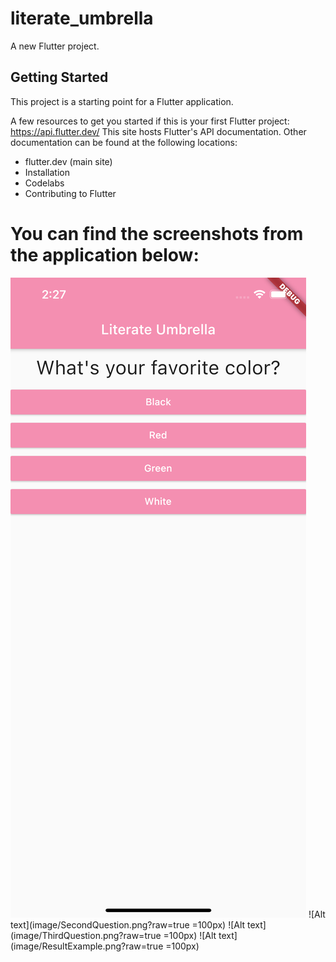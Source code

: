 # literate_umbrella

A new Flutter project.

## Getting Started

This project is a starting point for a Flutter application.

A few resources to get you started if this is your first Flutter project:
https://api.flutter.dev/
This site hosts Flutter's API documentation. Other documentation can be found at the following locations:
* flutter.dev (main site)
* Installation
* Codelabs
* Contributing to Flutter

# You can find the screenshots from the application below:
![Alt text](image/FirstQuestion.png?raw=true) 
![Alt text](image/SecondQuestion.png?raw=true =100px)
![Alt text](image/ThirdQuestion.png?raw=true =100px)
![Alt text](image/ResultExample.png?raw=true =100px)